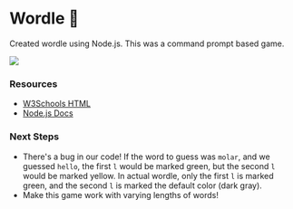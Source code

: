 # Wordle 📝
Created wordle using Node.js. This was a command prompt based game.

![](https://i.imgur.com/7VsXpj1.jpg)

### Resources
- [W3Schools HTML](https://www.w3schools.com/nodejs/)
- [Node.js Docs](https://nodejs.org/en/)

### Next Steps
- There's a bug in our code! If the word to guess was `molar`, and we guessed `hello`, the first `l` would be marked green, but the second `l` would be marked yellow. In actual wordle, only the first `l` is marked green, and the second `l` is marked the default color (dark gray).
- Make this game work with varying lengths of words!